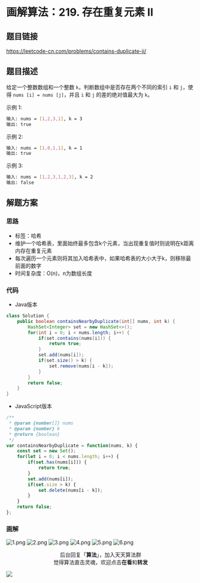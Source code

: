 # 画解算法：219. 存在重复元素 II

## 题目链接

https://leetcode-cn.com/problems/contains-duplicate-ii/

## 题目描述

给定一个整数数组和一个整数 `k`，判断数组中是否存在两个不同的索引 `i` 和 `j`，使得 `nums [i] = nums [j]`，并且 `i` 和 `j` 的差的绝对值最大为 `k`。

示例 1:

```bash
输入: nums = [1,2,3,1], k = 3
输出: true
```

示例 2:

```bash
输入: nums = [1,0,1,1], k = 1
输出: true
```

示例 3:

```bash
输入: nums = [1,2,3,1,2,3], k = 2
输出: false
```

## 解题方案

### 思路

- 标签：哈希
- 维护一个哈希表，里面始终最多包含k个元素，当出现重复值时则说明在k距离内存在重复元素
- 每次遍历一个元素则将其加入哈希表中，如果哈希表的大小大于k，则移除最前面的数字
- 时间复杂度：O(n)，n为数组长度

### 代码

- Java版本

```Java
class Solution {
    public boolean containsNearbyDuplicate(int[] nums, int k) {
        HashSet<Integer> set = new HashSet<>();
        for(int i = 0; i < nums.length; i++) {
            if(set.contains(nums[i])) {
                return true;
            }
            set.add(nums[i]);
            if(set.size() > k) {
                set.remove(nums[i - k]);
            }
        }
        return false;
    }
}
```

- JavaScript版本

```JavaScript
/**
 * @param {number[]} nums
 * @param {number} k
 * @return {boolean}
 */
var containsNearbyDuplicate = function(nums, k) {
    const set = new Set();
    for(let i = 0; i < nums.length; i++) {
        if(set.has(nums[i])) {
            return true;
        }
        set.add(nums[i]);
        if(set.size > k) {
            set.delete(nums[i - k]);
        }
    }
    return false;
};
```


### 画解

![1.png](https://i.loli.net/2019/07/10/5d25b62af150495696.png)
![2.png](https://i.loli.net/2019/07/10/5d25b62b0131399595.png)
![3.png](https://i.loli.net/2019/07/10/5d25b62b1945792749.png)
![4.png](https://i.loli.net/2019/07/10/5d25b62b1905488058.png)
![5.png](https://i.loli.net/2019/07/10/5d25b62b5573265130.png)
![6.png](https://i.loli.net/2019/07/10/5d25b64c8bd2359035.png)



<span style="display:block;text-align:center;">后台回复「<strong>算法</strong>」，加入天天算法群</span>
<span style="display:block;text-align:center;">觉得算法直击灵魂，欢迎点击<strong>在看</strong>和<strong>转发</strong></span>

![](https://i.loli.net/2019/05/20/5ce23b33cc01d73486.gif)
